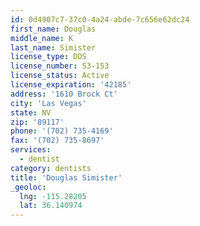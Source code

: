 ```yaml
---
id: 0d4907c7-37c0-4a24-abde-7c656e62dc24
first_name: Douglas
middle_name: K
last_name: Simister
license_type: DDS
license_number: S3-153
license_status: Active
license_expiration: '42185'
address: '1610 Brock Ct'
city: 'Las Vegas'
state: NV
zip: '89117'
phone: '(702) 735-4169'
fax: '(702) 735-8697'
services:
  - dentist
category: dentists
title: 'Douglas Simister'
_geoloc:
  lng: -115.28205
  lat: 36.140974
---
```


